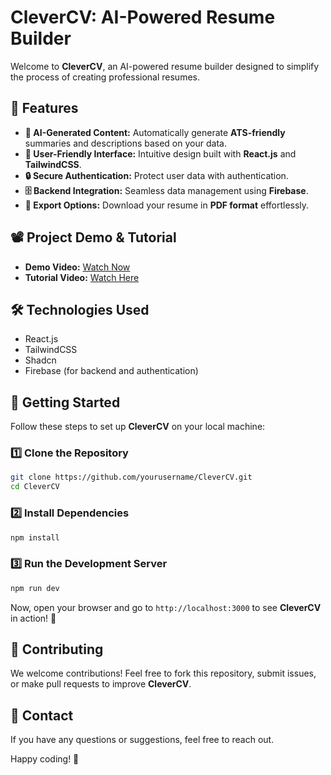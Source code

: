 # CleverCV: AI-Powered Resume Builder

Welcome to **CleverCV**, an AI-powered resume builder designed to simplify the process of creating professional resumes.

## 🚀 Features
- **🤖 AI-Generated Content:** Automatically generate **ATS-friendly** summaries and descriptions based on your data.
- **🎨 User-Friendly Interface:** Intuitive design built with **React.js** and **TailwindCSS**.
- **🔒 Secure Authentication:** Protect user data with authentication.
- **🗄️ Backend Integration:** Seamless data management using **Firebase**.
- **📄 Export Options:** Download your resume in **PDF format** effortlessly.

## 📽️ Project Demo & Tutorial
- **Demo Video:** [Watch Now](https://youtu.be/T9TJpiDMBtU)
- **Tutorial Video:** [Watch Here](https://youtu.be/T9TJpiDMBtU)

## 🛠️ Technologies Used
- React.js  
- TailwindCSS  
- Shadcn  
- Firebase (for backend and authentication)  

## 📌 Getting Started
Follow these steps to set up **CleverCV** on your local machine:

### 1️⃣ Clone the Repository
```sh
git clone https://github.com/yourusername/CleverCV.git
cd CleverCV
```

### 2️⃣ Install Dependencies
```sh
npm install
```

### 3️⃣ Run the Development Server
```sh
npm run dev
```

Now, open your browser and go to `http://localhost:3000` to see **CleverCV** in action! 🚀

## 🤝 Contributing
We welcome contributions! Feel free to fork this repository, submit issues, or make pull requests to improve **CleverCV**.

## 📩 Contact
If you have any questions or suggestions, feel free to reach out.

Happy coding! 🚀

